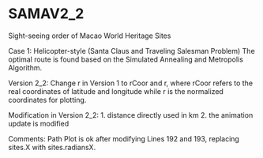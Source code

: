 # SAMAV2_2

Sight-seeing order of Macao World Heritage Sites

Case 1: Helicopter-style (Santa Claus and Traveling Salesman Problem)
        The optimal route is found based on the Simulated Annealing and Metropolis Algorithm.

Version 2_2: Change r in Version 1 to rCoor and r, where 
             rCoor refers to the real coordinates of latitude and longitude while
             r is the normalized coordinates for plotting.

Modification in Version 2_2: 1. distance directly used in km
                                          2. the animation update is modified

Comments: Path Plot is ok after modifying Lines 192 and 193,
                  replacing sites.X with sites.radiansX.